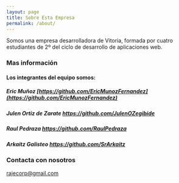 ```yaml
---
layout: page
title: Sobre Esta Empresa
permalink: /about/
---
```


Somos una empresa desarrolladora de Vitoria, formada por cuatro estudiantes de 2º del ciclo de desarrollo de aplicaciones web. 

### Mas información

#### Los integrantes del equipo somos:   

##### Eric Muñoz [https://github.com/EricMunozFernandez](https://github.com/EricMunozFernandez)                                                                                                                                            
##### Julen Ortiz de Zarate [https://github.com/JulenOZegibide ](https://github.com/JulenOZegibide )                                                                                                                                               
##### Raul Pedraza [https://github.com/RaulPedraza ](https://github.com/RaulPedraza )                                                                                                                                                                   
##### Arkaitz Galisteo [https://github.com/SrArkaitz ](https://github.com/SrArkaitz )

### Contacta con nosotros

[rajecorp@gmail.com](mailto:rajecorp@gmail.com)
